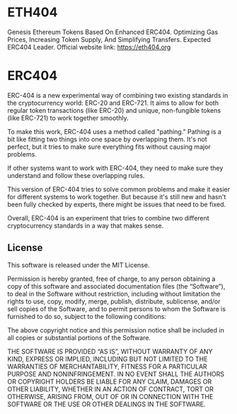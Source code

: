 # ETH404
Genesis Ethereum Tokens Based On Enhanced ERC404. Optimizing Gas Prices, Increasing Token Supply, And Simplifying Transfers. Expected ERC404 Leader.
Official website link: https://eth404.org

# ERC404

ERC-404 is a new experimental way of combining two existing standards in the cryptocurrency world: ERC-20 and ERC-721. It aims to allow for both regular token transactions (like ERC-20) and unique, non-fungible tokens (like ERC-721) to work together smoothly.

To make this work, ERC-404 uses a method called "pathing." Pathing is a bit like fitting two things into one space by overlapping them. It's not perfect, but it tries to make sure everything fits without causing major problems.

If other systems want to work with ERC-404, they need to make sure they understand and follow these overlapping rules.

This version of ERC-404 tries to solve common problems and make it easier for different systems to work together. But because it's still new and hasn't been fully checked by experts, there might be issues that need to be fixed.

Overall, ERC-404 is an experiment that tries to combine two different cryptocurrency standards in a way that makes sense.

## License

This software is released under the MIT License.

Permission is hereby granted, free of charge, to any person obtaining a copy of this software and associated documentation files (the “Software”), to deal in the Software without restriction, including without limitation the rights to use, copy, modify, merge, publish, distribute, sublicense, and/or sell copies of the Software, and to permit persons to whom the Software is furnished to do so, subject to the following conditions:

The above copyright notice and this permission notice shall be included in all copies or substantial portions of the Software.

THE SOFTWARE IS PROVIDED “AS IS”, WITHOUT WARRANTY OF ANY KIND, EXPRESS OR IMPLIED, INCLUDING BUT NOT LIMITED TO THE WARRANTIES OF MERCHANTABILITY, FITNESS FOR A PARTICULAR PURPOSE AND NONINFRINGEMENT. IN NO EVENT SHALL THE AUTHORS OR COPYRIGHT HOLDERS BE LIABLE FOR ANY CLAIM, DAMAGES OR OTHER LIABILITY, WHETHER IN AN ACTION OF CONTRACT, TORT OR OTHERWISE, ARISING FROM, OUT OF OR IN CONNECTION WITH THE SOFTWARE OR THE USE OR OTHER DEALINGS IN THE SOFTWARE.
